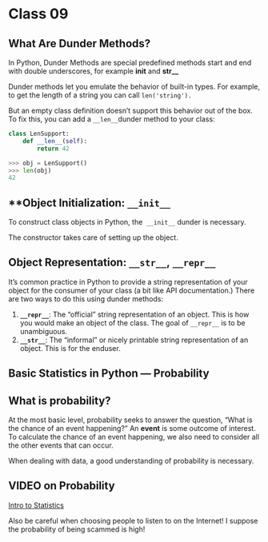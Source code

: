 # Class 09

## ****What Are Dunder Methods?****

In Python, Dunder Methods are special predefined methods start and end with double underscores, for example __init__ and **str__**

Dunder methods let you emulate the behavior of built-in types. For example, to get the length of a string you can call `len('string').`

But an empty class definition doesn’t support this behavior out of the box. To fix this, you can add a `__len__`dunder method to your class:

```python
class LenSupport:
    def __len__(self):
        return 42

>>> obj = LenSupport()
>>> len(obj)
42
```

## ****Object Initialization: `__init__`**

To construct class objects in Python, the  `__init__` dunder is necessary. 

The constructor takes care of setting up the object.

## **Object Representation: `__str__`, `__repr__`**

It’s common practice in Python to provide a string representation of your object for the consumer of your class (a bit like API documentation.) There are two ways to do this using dunder methods:

1. **`__repr__`**: The “official” string representation of an object. This is how you would make an object of the class. The goal of `__repr__` is to be unambiguous.
2. **`__str__`**: The “informal” or nicely printable string representation of an object. This is for the enduser.

## ****Basic Statistics in Python — Probability****

## ****What is probability?****

At the most basic level, probability seeks to answer the question, “What is the chance of an event happening?” An **event** is some outcome of interest. To calculate the chance of an event happening, we also need to consider all the other events that can occur. 

When dealing with data, a good understanding of probability is necessary.

## VIDEO on Probability

[Intro to Statistics](https://www.youtube.com/watch?v=MdHtK7CWpCQ)

Also be careful when choosing people to listen to on the Internet! I suppose the probability of being scammed is high!
